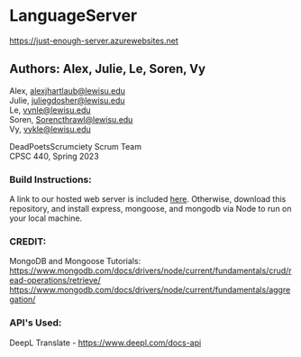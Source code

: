 # LanguageServer  
https://just-enough-server.azurewebsites.net  
  
## Authors: Alex, Julie, Le, Soren, Vy  
Alex, alexjhartlaub@lewisu.edu  
Julie, juliegdosher@lewisu.edu  
Le, vynle@lewisu.edu  
Soren, Sorencthrawl@lewisu.edu  
Vy, vykle@lewisu.edu  
     
DeadPoetsScrumciety Scrum Team   
CPSC 440, Spring 2023    
    
   
### Build Instructions:  
A link to our hosted web server is included [here](https://just-enough-server.azurewebsites.net). Otherwise, download this repository, and install express, mongoose, and mongodb via Node to run on your local machine.
     
    
### CREDIT:   
MongoDB and Mongoose Tutorials:    
https://www.mongodb.com/docs/drivers/node/current/fundamentals/crud/read-operations/retrieve/  
https://www.mongodb.com/docs/drivers/node/current/fundamentals/aggregation/  
   
    
### API's Used:  
DeepL Translate - https://www.deepl.com/docs-api  
